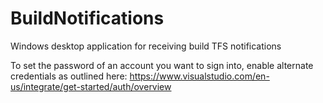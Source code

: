 # BuildNotifications
Windows desktop application for receiving build TFS notifications

To set the password of an account you want to sign into, enable alternate credentials as outlined here:
https://www.visualstudio.com/en-us/integrate/get-started/auth/overview
